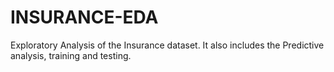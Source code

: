 # INSURANCE-EDA
 Exploratory Analysis of the Insurance dataset. It also includes the Predictive analysis, training and testing.
